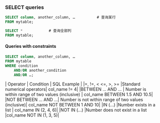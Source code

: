 ### SELECT queries 
``` sql
SELECT column, another_column, …          # 查询某行
FROM mytable;

SELECT *            # 查询全部列
FROM mytable;
```

#### Queries with constraints
```sql
SELECT column, another_column, …
FROM mytable
WHERE condition
    AND/OR another_condition
    AND/OR …;
```

| Operator          |	Condition                |	SQL Example   |
|=, !=, < <=, >, >=	|Standard numerical operators|	col_name != 4|
|BETWEEN … AND …    |	Number is within range of two values (inclusive) |	col_name BETWEEN 1.5 AND 10.5|
|NOT BETWEEN … AND …|	Number is not within range of two values (inclusive)| 	col_name NOT BETWEEN 1 AND 10|
|IN (…)	            |Number exists in a list            |	col_name IN (2, 4, 6)|
|NOT IN (…)	        |Number does not exist in a list	|col_name NOT IN (1, 3, 5)|

